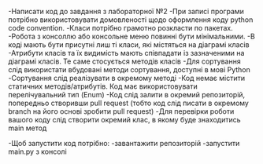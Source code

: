 -Написати код до завдання з лабораторної №2
-При записі програми потрібно використовувати домовленості щодо оформлення коду python code convention.
-Класи потрібно грамотно розкласти по пакетах.
-Робота з консоллю або консольне меню повинні бути мінімальними.
-В коді мають бути присутні лиш ті класи, які містяться на діаграмі класів
-Атрибути класів та їх видимість мають співпадати із зазначеними на діаграмі класів. Те саме стосується методів класів
-Для сортування слід використати вбудовані методи сортування, доступні в мові Python
-Сортування слід реалізувати в окремому методі
-Код немає містити статичних методів/атрибутів. Код має використовувати перелічувальний тип (Enum)
-Код слід залити в окремий репозиторій, попередньо створивши pull request (тобто код слід писати в окремому branch  на його основі зробити pull request)
-Для перевірки роботи вашого коду слід створити окремий клас, в якому буде знаходитись main метод


-Щоб запустити код потрібно:
-завантажити репозиторій
-запустити main.py з консолі
